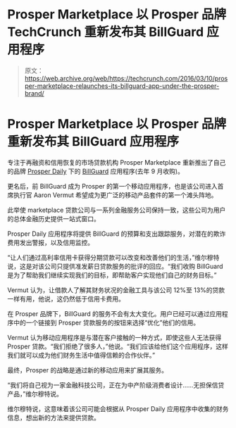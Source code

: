 # Prosper Marketplace 以 Prosper 品牌 TechCrunch 重新发布其 BillGuard 应用程序

> 原文：<https://web.archive.org/web/https://techcrunch.com/2016/03/10/prosper-marketplace-relaunches-its-billguard-app-under-the-prosper-brand/>

# Prosper Marketplace 以 Prosper 品牌重新发布其 BillGuard 应用程序

专注于再融资和信用恢复的市场贷款机构 Prosper Marketplace 重新推出了自己的品牌 [Prosper Daily](https://web.archive.org/web/20230129104322/http://prosper.com/daily) 下的 [BillGuard](https://web.archive.org/web/20230129104322/https://www.billguard.com/) 应用程序(去年 9 月收购)。

更名后，前 BillGuard 成为 Prosper 的第一个移动应用程序，也是该公司进入首席执行官 Aaron Vermut 希望成为更广泛的移动产品套件的第一个滩头阵地。

此举使 marketplace 贷款公司与一系列金融服务公司保持一致，这些公司为用户的总体金融历史提供一站式窗口。

Prosper Daily 应用程序将提供 BillGuard 的预算和支出跟踪服务，对潜在的欺诈费用发出警报，以及信用监控。

“让人们通过高利率信用卡获得分期贷款可以改变和改善他们的生活，”维尔穆特说，这是对该公司只提供准发薪日贷款服务的批评的回应。“我们收购 BillGuard 是为了帮助我们继续实现我们的目标，即帮助客户实现他们自己的财务目标。”

Vermut 认为，让借款人了解其财务状况的金融工具与该公司 12%至 13%的贷款一样有用，他说，这仍然低于信用卡费用。

在 Prosper 品牌下，BillGuard 的服务不会有太大变化。用户已经可以通过应用程序中的一个链接到 Prosper 贷款服务的按钮来选择“优化”他们的信用。

Vermut 认为移动应用程序是与潜在客户接触的一种方式，即使这些人无法获得 Prosper 贷款。“我们拒绝了很多人，”他说。“我们应该给他们这个应用程序，这样我们就可以成为他们财务生活中值得信赖的合作伙伴。”

最终，Prosper 的战略是通过新的移动应用来扩展其服务。

“我们将自己视为一家金融科技公司，正在为中产阶级消费者设计……无担保信贷产品，”维尔穆特说。

维尔穆特说，这意味着该公司可能会根据从 Prosper Daily 应用程序中收集的财务信息，想出新的方法来提供贷款。